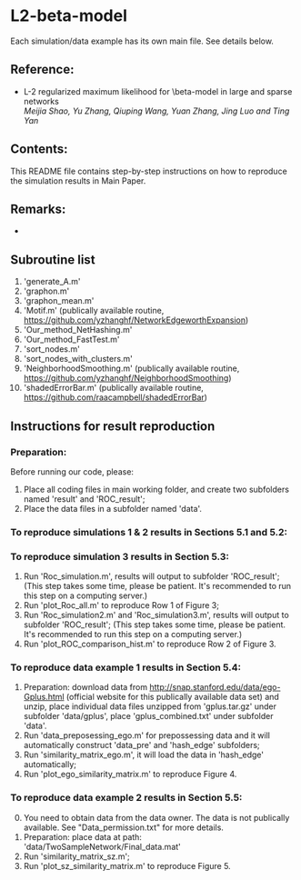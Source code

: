 # L2-beta-model

Each simulation/data example has its own main file.  See details below.

<h2>Reference:</h2>

* L-2 regularized maximum likelihood for \beta-model in large and sparse networks<br />
<i>Meijia Shao, Yu Zhang, Qiuping Wang, Yuan Zhang, Jing Luo and Ting Yan</i><br>


<h2>Contents:</h2>
This README file contains step-by-step instructions on how to reproduce the simulation results in Main Paper.


<h2>Remarks:</h2>
<ul>
  <li>
</ul>


<h2>Subroutine list</h2>

1. 'generate_A.m'
2. 'graphon.m'
3. 'graphon_mean.m'
4. 'Motif.m'  (publically available routine, https://github.com/yzhanghf/NetworkEdgeworthExpansion)
5. 'Our_method_NetHashing.m'
6. 'Our_method_FastTest.m'
7. 'sort_nodes.m'
8. 'sort_nodes_with_clusters.m'
9. 'NeighborhoodSmoothing.m'  (publically available routine, https://github.com/yzhanghf/NeighborhoodSmoothing)
10. 'shadedErrorBar.m'  (publically available routine, https://github.com/raacampbell/shadedErrorBar)



<h2>Instructions for result reproduction</h2>

<h3>Preparation:</h3>

Before running our code, please:

1. Place all coding files in main working folder, and create two subfolders named 'result' and 'ROC_result';
2. Place the data files in a subfolder named 'data'.

<h3>To reproduce simulations 1 & 2 results in Sections 5.1 and 5.2:</h3>



<h3>To reproduce simulation 3 results in Section 5.3:</h3>

1. Run 'Roc_simulation.m', results will output to subfolder 'ROC_result';
   (This step takes some time, please be patient.  It's recommended to run this step on a computing server.)
2. Run 'plot_Roc_all.m' to reproduce Row 1 of Figure 3;
3. Run 'Roc_simulation2.m' and 'Roc_simulation3.m', results will output to subfolder 'ROC_result';
   (This step takes some time, please be patient.  It's recommended to run this step on a computing server.)
4. Run 'plot_ROC_comparison_hist.m'  to reproduce Row 2 of Figure 3.


<h3>To reproduce data example 1 results in Section 5.4:</h3>

1. Preparation: download data from http://snap.stanford.edu/data/ego-Gplus.html (official website for this publically available data set) and unzip, place individual data files unzipped from 'gplus.tar.gz' under subfolder 'data/gplus', place 'gplus_combined.txt' under subfolder 'data'.
2. Run 'data_preposessing_ego.m' for prepossessing data and it will automatically construct 'data_pre' and 'hash_edge' subfolders;
3. Run 'similarity_matrix_ego.m', it will load the data in 'hash_edge' automatically; 
4. Run 'plot_ego_similarity_matrix.m' to reproduce Figure 4.



<h3>To reproduce data example 2 results in Section 5.5:</h3>

0. You need to obtain data from the data owner.  The data is not publically available.  See "Data_permission.txt" for more details.
1. Preparation: place data at path: 'data/TwoSampleNetwork/Final_data.mat'
2. Run 'similarity_matrix_sz.m';
3. Run 'plot_sz_similarity_matrix.m' to reproduce Figure 5.







